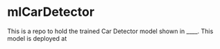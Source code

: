 # mlCarDetector

This is a repo to hold the trained Car Detector model shown in ____. This model is deployed at 
